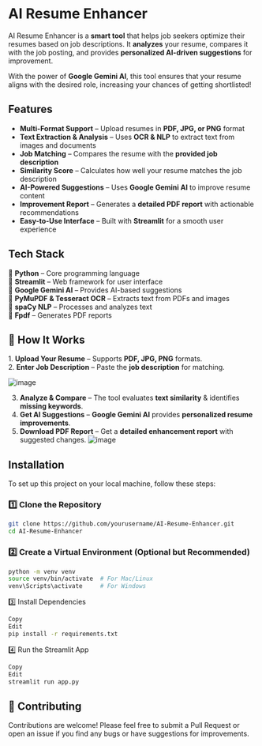 # AI Resume Enhancer  

AI Resume Enhancer is a **smart tool** that helps job seekers optimize their resumes based on job descriptions. It **analyzes** your resume, compares it with the job posting, and provides **personalized AI-driven suggestions** for improvement.  

With the power of **Google Gemini AI**, this tool ensures that your resume aligns with the desired role, increasing your chances of getting shortlisted!  


## Features  

- **Multi-Format Support** – Upload resumes in **PDF, JPG, or PNG** format  
- **Text Extraction & Analysis** – Uses **OCR & NLP** to extract text from images and documents  
- **Job Matching** – Compares the resume with the **provided job description**  
- **Similarity Score** – Calculates how well your resume matches the job description  
- **AI-Powered Suggestions** – Uses **Google Gemini AI** to improve resume content  
- **Improvement Report** – Generates a **detailed PDF report** with actionable recommendations  
- **Easy-to-Use Interface** – Built with **Streamlit** for a smooth user experience  

## Tech Stack  
🔹 **Python** – Core programming language  
🔹 **Streamlit** – Web framework for user interface  
🔹 **Google Gemini AI** – Provides AI-based suggestions  
🔹 **PyMuPDF & Tesseract OCR** – Extracts text from PDFs and images  
🔹 **spaCy NLP** – Processes and analyzes text  
🔹 **Fpdf** – Generates PDF reports  

## 🎯 How It Works  

1️. **Upload Your Resume** – Supports **PDF, JPG, PNG** formats.  
2. **Enter Job Description** – Paste the **job description** for matching. 

![image](https://github.com/user-attachments/assets/f5f65547-ba7e-4d97-a231-6d1b897940d3)

3. **Analyze & Compare** – The tool evaluates **text similarity** & identifies **missing keywords**.  
4. **Get AI Suggestions** – **Google Gemini AI** provides **personalized resume improvements**.  
5. **Download PDF Report** – Get a **detailed enhancement report** with suggested changes.
![image](https://github.com/user-attachments/assets/7e0ec518-fb68-47e8-8489-c1965f645fc0)




## Installation  

To set up this project on your local machine, follow these steps:  

### **1️⃣ Clone the Repository**  
```bash
git clone https://github.com/yourusername/AI-Resume-Enhancer.git
cd AI-Resume-Enhancer
```
### **2️⃣ Create a Virtual Environment (Optional but Recommended)**  
```bash
python -m venv venv
source venv/bin/activate  # For Mac/Linux
venv\Scripts\activate     # For Windows
```
3️⃣ Install Dependencies
```bash
Copy
Edit
pip install -r requirements.txt
```
4️⃣ Run the Streamlit App
```bash
Copy
Edit
streamlit run app.py
```
## 🤝 Contributing
Contributions are welcome! Please feel free to submit a Pull Request or open an issue if you find any bugs or have suggestions for improvements. 
